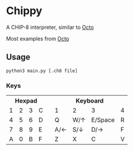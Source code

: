 # Chippy #

A CHIP-8 interpreter, similar to [Octo]

Most examples from [Octo]
## Usage ##

`python3 main.py [.ch8 file]`

### Keys ###
<table>
  <tr>
    <th colspan="4">Hexpad</th><th></th><th colspan="4">Keyboard</th>
  </tr>
  <tr>
    <td>1</td><td>2</td><td>3</td><td>C</td><td></td><td>1</td><td>2</td><td>3</td><td>4</td>
  </tr>
  <tr>
    <td>4</td><td>5</td><td>6</td><td>D</td><td></td><td>Q</td><td>W/↑</td><td>E/Space</td><td>R</td>
  </tr>
  <tr>
    <td>7</td><td>8</td><td>9</td><td>E</td><td></td><td>A/←</td><td>S/↓</td><td>D/→</td><td>F</td>
  </tr>
  <tr>
    <td>A</td><td>0</td><td>B</td><td>F</td><td></td><td>Z</td><td>X</td><td>C</td><td>V</td>
  </tr>
</table>

[Octo]: https://johnearnest.github.io/Octo/
